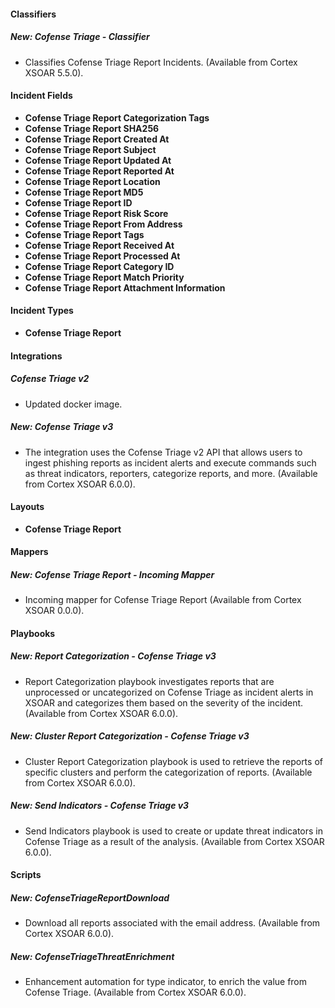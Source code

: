 
#### Classifiers
##### New: Cofense Triage - Classifier
- Classifies Cofense Triage Report Incidents. (Available from Cortex XSOAR 5.5.0).

#### Incident Fields
- **Cofense Triage Report Categorization Tags**
- **Cofense Triage Report SHA256**
- **Cofense Triage Report Created At**
- **Cofense Triage Report Subject**
- **Cofense Triage Report Updated At**
- **Cofense Triage Report Reported At**
- **Cofense Triage Report Location**
- **Cofense Triage Report MD5**
- **Cofense Triage Report ID**
- **Cofense Triage Report Risk Score**
- **Cofense Triage Report From Address**
- **Cofense Triage Report Tags**
- **Cofense Triage Report Received At**
- **Cofense Triage Report Processed At**
- **Cofense Triage Report Category ID**
- **Cofense Triage Report Match Priority**
- **Cofense Triage Report Attachment Information**

#### Incident Types
- **Cofense Triage Report**

#### Integrations
##### Cofense Triage v2
- Updated docker image.
##### New: Cofense Triage v3
- The integration uses the Cofense Triage v2 API that allows users to ingest phishing reports as incident alerts and execute commands such as threat indicators, reporters, categorize reports, and more. (Available from Cortex XSOAR 6.0.0).

#### Layouts
- **Cofense Triage Report**

#### Mappers
##### New: Cofense Triage Report - Incoming Mapper
- Incoming mapper for Cofense Triage Report (Available from Cortex XSOAR 0.0.0).

#### Playbooks
##### New: Report Categorization - Cofense Triage v3
- Report Categorization playbook investigates reports that are unprocessed or uncategorized on Cofense Triage as incident alerts in XSOAR and categorizes them based on the severity of the incident. (Available from Cortex XSOAR 6.0.0).
##### New: Cluster Report Categorization - Cofense Triage v3
- Cluster Report Categorization playbook is used to retrieve the reports of specific clusters and perform the categorization of reports. (Available from Cortex XSOAR 6.0.0).
##### New: Send Indicators - Cofense Triage v3
- Send Indicators playbook is used to create or update threat indicators in Cofense Triage as a result of the analysis. (Available from Cortex XSOAR 6.0.0).

#### Scripts
##### New: CofenseTriageReportDownload
- Download all reports associated with the email address. (Available from Cortex XSOAR 6.0.0).
##### New: CofenseTriageThreatEnrichment
- Enhancement automation for type indicator, to enrich the value from Cofense Triage. (Available from Cortex XSOAR 6.0.0).